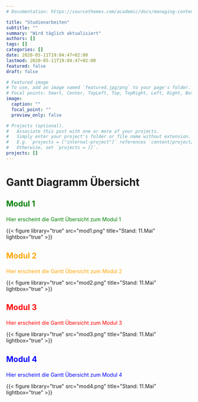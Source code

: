 ```yaml
---
# Documentation: https://sourcethemes.com/academic/docs/managing-content/

title: "Studienarbeiten"
subtitle: ""
summary: "Wird täglich aktualisiert"
authors: []
tags: []
categories: []
date: 2020-05-11T19:04:47+02:00
lastmod: 2020-05-11T19:04:47+02:00
featured: false
draft: false

# Featured image
# To use, add an image named `featured.jpg/png` to your page's folder.
# Focal points: Smart, Center, TopLeft, Top, TopRight, Left, Right, BottomLeft, Bottom, BottomRight.
image:
  caption: ""
  focal_point: ""
  preview_only: false

# Projects (optional).
#   Associate this post with one or more of your projects.
#   Simply enter your project's folder or file name without extension.
#   E.g. `projects = ["internal-project"]` references `content/project/deep-learning/index.md`.
#   Otherwise, set `projects = []`.
projects: []
---
```


# Gantt Diagramm Übersicht

## <p style="color:green">Modul 1
</p>

<p style="color:green">Hier erscheint die Gantt Übersicht zum Modul 1
</p>

{{< figure library="true" src="mod1.png" title="Stand: 11.Mai" lightbox="true" >}}

## <p style="color:orange">Modul 2
</p>

<p style="color:orange">Hier erscheint die Gantt Übersicht zum Modul 2
</p>

{{< figure library="true" src="mod2.png" title="Stand: 11.Mai" lightbox="true" >}}

## <p style="color:red">Modul 3
</p>

<p style="color:red">Hier erscheint die Gantt Übersicht zum Modul 3
</p>

{{< figure library="true" src="mod3.png" title="Stand: 11.Mai" lightbox="true" >}}

## <p style="color:blue">Modul 4
</p>

<p style="color:blue">Hier erscheint die Gantt Übersicht zum Modul 4
</p>

{{< figure library="true" src="mod4.png" title="Stand: 11.Mai" lightbox="true" >}}



